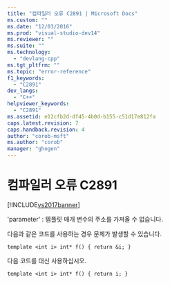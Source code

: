 ```yaml
---
title: "컴파일러 오류 C2891 | Microsoft Docs"
ms.custom: ""
ms.date: "12/03/2016"
ms.prod: "visual-studio-dev14"
ms.reviewer: ""
ms.suite: ""
ms.technology: 
  - "devlang-cpp"
ms.tgt_pltfrm: ""
ms.topic: "error-reference"
f1_keywords: 
  - "C2891"
dev_langs: 
  - "C++"
helpviewer_keywords: 
  - "C2891"
ms.assetid: e12cfb2d-df45-4b0d-b155-c51d17e812fa
caps.latest.revision: 7
caps.handback.revision: 4
author: "corob-msft"
ms.author: "corob"
manager: "ghogen"
---
```

# 컴파일러 오류 C2891
[!INCLUDE[vs2017banner](../../assembler/inline/includes/vs2017banner.md)]

'parameter' : 템플릿 매개 변수의 주소를 가져올 수 없습니다.  
  
 다음과 같은 코드를 사용하는 경우 문제가 발생할 수 있습니다.  
  
```  
template <int i> int* f() { return &i; }  
```  
  
 다음 코드를 대신 사용하십시오.  
  
```  
template <int i> int* f() { return i; }  
```